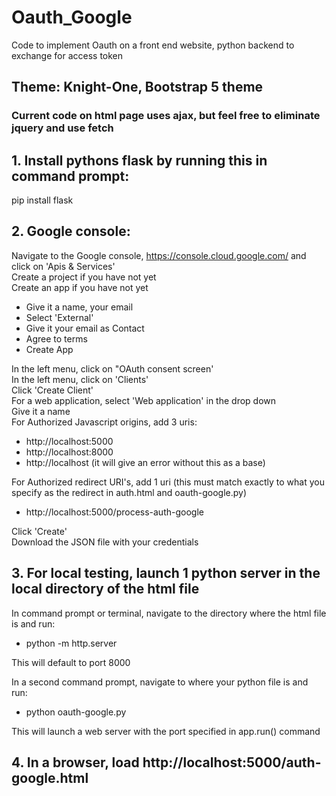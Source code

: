 # Oauth_Google
Code to implement Oauth on a front end website, python backend to exchange for access token

## Theme: Knight-One, Bootstrap 5 theme

### Current code on html page uses ajax, but feel free to eliminate jquery and use fetch

## 1. Install pythons flask by running this in command prompt:
pip install flask

## 2. Google console:
Navigate to the Google console, https://console.cloud.google.com/ and click on 'Apis & Services' <br />
Create a project if you have not yet <br />
Create an app if you have not yet <br />
- Give it a name, your email
- Select 'External'
- Give it your email as Contact
- Agree to terms
- Create App

In the left menu, click on "OAuth consent screen' <br />
In the left menu, click on 'Clients' <br />
Click 'Create Client' <br />
For a web application, select 'Web application' in the drop down <br />
Give it a name <br />
For Authorized Javascript origins, add 3 uris: <br />
- http://localhost:5000
- http://localhost:8000
- http://localhost (it will give an error without this as a base)

For Authorized redirect URI's, add 1 uri (this must match exactly to what you specify as the redirect in auth.html and oauth-google.py) <br />
   -  http://localhost:5000/process-auth-google 

Click 'Create'  <br />
Download the JSON file with your credentials <br />


## 3. For local testing, launch 1 python server in the local directory of the html file
In command prompt or terminal, navigate to the directory where the html file is and run:
- python -m http.server <br />

This will default to port 8000 <br />

In a second command prompt, navigate to where your python file is and run: <br />
- python oauth-google.py <br />

This will launch a web server with the port specified in app.run() command <br />

## 4. In a browser, load http://localhost:5000/auth-google.html



